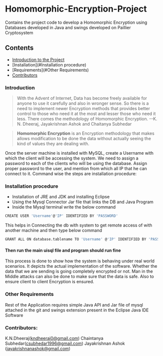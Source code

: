 # Homomorphic-Encryption-Project
Contains the project code to develop a Homomorphic Encryption using Databases developed in Java and swings developed on Paillier Cryptosystem

## Contents
- [Introduction to the Project](#Introduction)
- [Installation](#Installation procedure)
- [Requirements](#Other Requirements)
- [Contributors](#Contributors)
### Introduction
> With the Advent of Internet, Data has become freely available for anyone to use it carefully and also in wronger sense. So there is a need to implement newer Encryption methods that provides better control to those who need it at the most and lesser those who need it less. There comes the methodology of Homomorphic Encryption.
    --K. N. Dheeraj, Jayakrishnan Ashok and Chaitanya Subhedar
    
> **Homomorphic Encryption** is an Encryption methodology that makes allows modification to be done the data without actually seeing the kind of values they are dealing with.

Once the server machine is installed with MySQL, create a Username with which the client will be accessing the system. We need to assign a password to each of the clients who will be using the database. Assign proper password to the user, and mention from which all IP that he can connect to it. Command wise the steps are installation procedure:

### Installation procedure
* Installation of JRE and JDK and installing Eclipse
* Using the Mysql Connector Jar file that links the DB and Java Program
* Inside the Mysql terminal write the below command
```bash
CREATE USER 'Username'@'IP' IDENTIFIED BY 'PASSWORD' 
```
This helps in Connecting the db with system to get remote access of with another machine and then type below command
```bash
GRANT ALL ON database.tablename TO 'Username' @'IP' IDENTIFIED BY 'PASSWORD' 
```
#### Then run the main uisql file and program should run fine

This process is done to show how the system is behaving under real world scenarios. It depicts the actual implementation of the software. Whether the data that we are sending is going completely encrypted or not. Man in the Middle attacks can also be done to make sure that the data is safe. Also to ensure client to client Encryption is ensured. 

### Other Requirements
Rest of the Application requires simple Java API and Jar file of mysql attached in the git and swings extension present in the Eclipse Java IDE Software


### Contributors:
  K.N.Dheeraj(kndheeraj0@gmail.com)
  Chaintanya Subhedar(csubhedar1996@gmail.com)
  Jayakrishnan Ashok (jayakrishnanashok@gmail.com)
